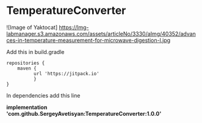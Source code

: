# TemperatureConverter

![Image of Yaktocat]
https://lmg-labmanager.s3.amazonaws.com/assets/articleNo/3330/aImg/40352/advances-in-temperature-measurement-for-microwave-digestion-l.jpg



Add this in build.gradle

    repositories {
        maven { 
              url 'https://jitpack.io' 
              }
    }
	

In dependencies add this line

**implementation 'com.github.SergeyAvetisyan:TemperatureConverter:1.0.0'**

